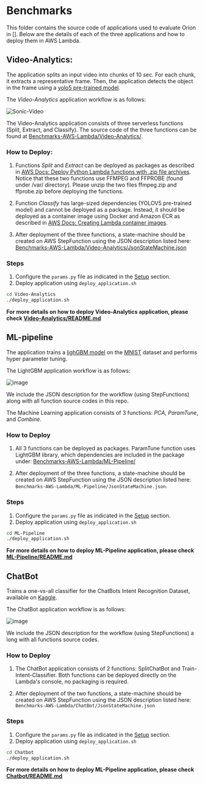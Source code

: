 # Benchmarks
This folder contains the source code of applications used to evaluate Orion in []. Below are the details of each of the three applications and how to deploy them in AWS Lambda.

## Video-Analytics: 
The application splits an input video into chunks of 10 sec. For each chunk, it extracts a representative frame. Then, the application detects the object in the frame using a [yolo5 pre-trained model](https://github.com/ultralytics/yolov5). 

The *Video-Analytics* application workflow is as follows:

![Sonic-Video](https://user-images.githubusercontent.com/22545817/158837208-cc5c7c32-3579-41e2-9934-aa7460ef41fc.png)

The Video-Analytics application consists of three serverless functions (Split, Extract, and Classify). The source code of the three functions can be found at [Benchmarks-AWS-Lambda/Video-Analytics/](Video-Analytics/README.md).

### How to Deploy:
1. Functions *Split* and *Extract* can be deployed as packages as described in [AWS Docs: Deploy Python Lambda functions with .zip file archives](https://docs.aws.amazon.com/lambda/latest/dg/python-package.html). Notice that these two functions use FFMPEG and FFPROBE (found under /var/ directory). Please unzip the two files ffmpeg.zip and ffprobe.zip before deploying the functions.

2. Function *Classify* has large-sized dependencies (YOLOV5 pre-trained model) and cannot be deployed as a package. Instead, it should be deployed as a container image using Docker and Amazon ECR as described in [AWS Docs: Creating Lambda container images](https://docs.aws.amazon.com/lambda/latest/dg/images-create.html).

3. After deployment of the three functions, a state-machine should be created on AWS StepFunction using the JSON description listed here: [Benchmarks-AWS-Lambda/Video-Analytics/JsonStateMachine.json](Video-Analytics/JsonStateMachine.json)

### Steps

1. Configure the `params.py` file as indicated in the [Setup](Video-Analytics/README.md#setup) section. 
2. Deploy application using `deploy_application.sh`

```bash
cd Video-Analytics
./deploy_application.sh
```

**For more details on how to deploy Video-Analytics application, please check [Video-Analytics/README.md](Video-Analytics/README.md)** 

## ML-pipeline
The application trains a [lighGBM model](https://lightgbm.readthedocs.io/en/latest/) on the [MNIST](http://yann.lecun.com/exdb/mnist/) dataset and performs hyper parameter tuning. 

The LightGBM application workflow is as follows:

![image](https://user-images.githubusercontent.com/22545817/119402674-44861700-bcab-11eb-86e4-66f27b88a060.png)

We include the JSON description for the workflow (using StepFunctions) along with all function source codes in this repo.

The Machine Learning application consists of 3 functions: *PCA*, *ParamTune*, and *Combine*. 

### How to Deploy
1. All 3 functions can be deployed as packages. ParamTune function uses LightGBM library, which dependencies are included in the package under: [Benchmarks-AWS-Lambda/ML-Pipeline/](ML-Pipeline/README.md)

2. After deployment of the three functions, a state-machine should be created on AWS StepFunction using the JSON description listed here: `Benchmarks-AWS-Lambda/ML-Pipeline/JsonStateMachine.json`.

### Steps

1. Configure the `params.py` file as indicated in the [Setup](ML-Pipeline/README.md#setup) section. 
2. Deploy application using `deploy_application.sh`

```bash
cd ML-Pipeline
./deploy_application.sh
```
**For more details on how to deploy ML-Pipeline application, please check [ML-Pipeline/README.md](ML-Pipeline/README.md)** 


## ChatBot
Trains a one-vs-all classifier for the ChatBots Intent Recognition Dataset, available on [Kaggle](https://www.kaggle.com/datasets/elvinagammed/chatbots-intent-recognition-dataset).

The ChatBot application workflow is as follows:

![image](https://user-images.githubusercontent.com/22545817/161560599-c1efb7c3-d59d-45cd-97a1-c10dd94cbcbd.png)


We include the JSON description for the workflow (using StepFunctions) a long with all functions source codes.

### How to Deploy
1. The ChatBot application consists of 2 functions: SplitChatBot and Train-Intent-Classifier. Both functions can be deployed directly on the Lambda's console, no packaging is required.

2. After deployment of the two functions, a state-machine should be created on AWS StepFunction using the JSON description listed here: `Benchmarks-AWS-Lambda/ChatBot/JsonStateMachine.json`

### Steps

1. Configure the `params.py` file as indicated in the [Setup](ChatBot/README.md#setup) section. 
2. Deploy application using `deploy_application.sh`

```bash
cd Chatbot
./deploy_application.sh
```
**For more details on how to deploy ML-Pipeline application, please check [Chatbot/README.md](ChatBot/README.md)** 



